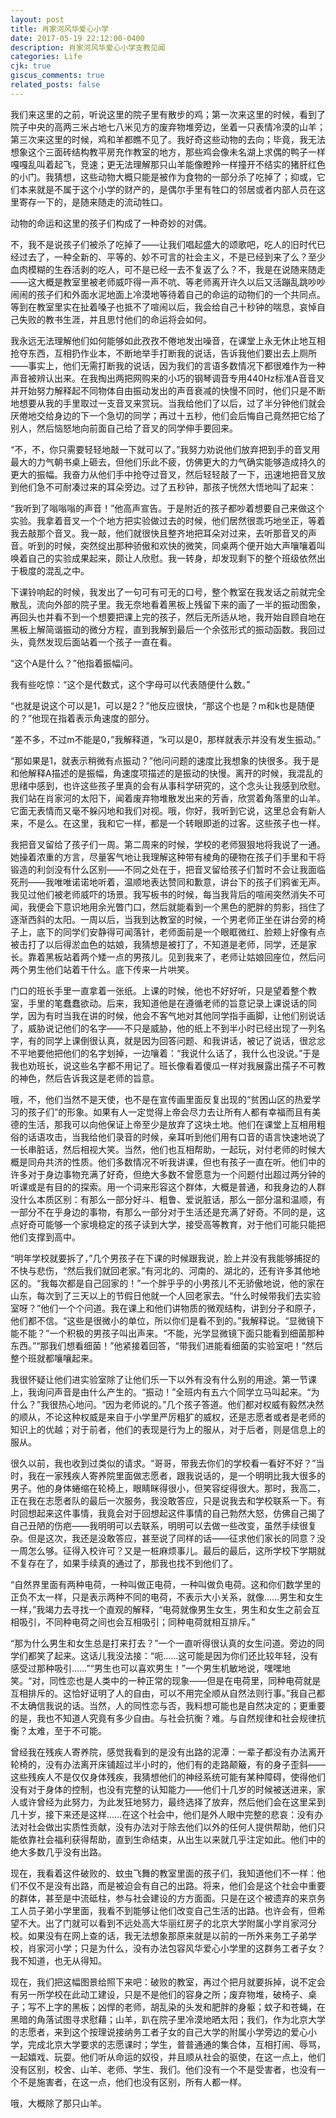 ```yaml
---
layout: post
title: 肖家河风华爱心小学
date: 2017-05-19 22:12:00-0400
description: 肖家河风华爱心小学支教见闻
categories: Life
cjk: true
giscus_comments: true
related_posts: false
---
```



我们来这里的之前，听说这里的院子里有散步的鸡；第一次来这里的时候，看到了院子中央的高两三米占地七八米见方的废弃物堆旁边，坐着一只表情冷漠的山羊；第三次来这里的时候，鸡和羊都瞧不见了。我好奇这些动物的去向；毕竟，我无法想象这个三面砖结构教平房充作教室的地方，那些鸡会像未名湖上求偶的鸭子一样嘎嘎乱叫着起飞，竞速；更无法理解那只山羊能像瞪羚一样撞开不结实的猪肝红色的小门。我猜想，这些动物大概只能是被作为食物的一部分杀了吃掉了；抑或，它们本来就是不属于这个小学的财产的，是偶尔手里有牲口的邻居或者内部人员在这里寄存一下的，是随来随走的流动牲口。

动物的命运和这里的孩子们构成了一种奇妙的对偶。

不，我不是说孩子们被杀了吃掉了——让我们唱起盛大的颂歌吧，吃人的旧时代已经过去了，一种全新的、平等的、妙不可言的社会主义，不是已经到来了么？至少血肉模糊的生吞活剥的吃人，可不是已经一去不复返了么？不，我是在说随来随走——这大概是教室里被老师威吓得一声不吭、等老师离开许久以后又活蹦乱跳吵吵闹闹的孩子们和外面水泥地面上冷漠地等待着自己的命运的动物们的一个共同点。等到在教室里实在扯着嗓子也抵不了喧闹以后，我会给自己十秒钟的喘息，哀悼自己失败的教书生涯，并且思忖他们的命运将会如何。

我永远无法理解他们如何能够如此孜孜不倦地发出噪音，在课堂上永无休止地互相抢夺东西，互相扔作业本，不断地举手打断我的说话，告诉我他们要出去上厕所——事实上，他们无需打断我的说话，因为我们的言语多数情况下都很难作为一种声音被辨认出来。在我掏出两把网购来的小巧的钢琴调音专用440Hz标准A音音叉并开始努力解释起不同物体自由振动发出的声音衰减的快慢不同时，他们只是不断地想要从我的手里取过一支音叉来赏玩。当我给他们了以后，过了半分钟他们就会厌倦地交给身边的下一个急切的同学；再过十五秒，他们会后悔自己竟然把它给了别人，然后恼怒地向前面自己给了音叉的同学伸手要回来。

“不，不，你只需要轻轻地敲一下就可以了。”我努力劝说他们放弃把到手的音叉用最大的力气朝书桌上砸去，但他们乐此不疲，仿佛更大的力气确实能够造成持久的更大的振幅。我奋力从他们手中抢夺过音叉，然后轻轻敲了一下，迅速地把音叉放到他们急不可耐凑过来的耳朵旁边。过了五秒钟，那孩子恍然大悟地叫了起来：

“我听到了嗡嗡嗡的声音！”他高声宣告。于是附近的孩子都吵着想要自己来做这个实验。我拿着音叉一个个地方把实验做过去的时候，他们居然很乖巧地坐正，等着我去敲那个音叉。我一敲，他们就很快且整齐地把耳朵对过来，去听那音叉的声音。听到的时候，突然绽出那种骄傲和欢快的微笑，同桌两个便开始大声嚷嚷着叫唤着自己的实验成果起来，颇让人欣慰。我一转身，却发现剩下的整个班级依然出于极度的混乱之中。

下课铃响起的时候，我发出了一句可有可无的口号，整个教室在我发话之前就完全散乱，流向外部的院子里。我无奈地看着黑板上残留下来的画了一半的振动图象，再回头也并看不到一个想要把课上完的孩子，然后无所适从地，我开始自顾自地在黑板上解简谐振动的微分方程，直到我解到最后一个余弦形式的振动函数。我回过头，竟然发现后面站着一个孩子一直在看。

“这个A是什么？”他指着振幅问。

我有些吃惊：“这个是代数式，这个字母可以代表随便什么数。”

“也就是说这个可以是1，可以是2？”他反应很快，“那这个也是？m和k也是随便的？”他现在指着表示角速度的部分。

“差不多，不过m不能是0，”我解释道，“k可以是0，那样就表示并没有发生振动。”

“那如果是1，就表示稍微有点振动？”他问问题的速度比我想象的快很多。我于是和他解释A描述的是振幅，角速度项描述的是振动的快慢。离开的时候，我混乱的思绪中感到，也许这些孩子里真的会有从事科学研究的，这个念头让我感到欣慰。我们站在肖家河的太阳下，闻着废弃物堆散发出来的芳香，欣赏着角落里的山羊。它面无表情而又毫不躲闪地和我们对视。哦，你好，我听到它说，这里总会有新人来，不是么。在这里，我和它一样，都是一个转眼即逝的过客。这些孩子也一样。

我把音叉留给了孩子们一周。第二周来的时候，学校的老师狠狠地将我说了一通。她操着浓重的方言，尽量客气地让我理解这种带有棱角的硬物在孩子们手里和干将锻造的利剑没有什么区别——不同之处在于，把音叉留给孩子们暂时不会让我面临死刑——我唯唯诺诺地听着，温顺地表达赞同和歉意，讲台下的孩子们鸦雀无声。我见过他们被老师威吓的场景。我写板书的时候，每当我背后的喧闹突然消失不可闻，我便会下意识地用余光瞥门口，然后就能看到一个黑色的肥胖的剪影，挡住了逐渐西斜的太阳。一周以后，当我到达教室的时候，一个男老师正坐在讲台旁的椅子上，底下的同学们安静得可闻落针，老师面前是一个眼眶微红、脸颊上好像有点被击打了以后得淤血色的姑娘，我猜想是被打了，不知道是老师，同学，还是家长。靠着黑板站着两个矮一点的男孩儿。见到我来了，老师让姑娘回座位，然后问两个男生他们站着干什么。底下传来一片哄笑。

门口的班长手里一直拿着一张纸。上课的时候，他也不好好听，只是望着整个教室，手里的笔蠢蠢欲动。后来，我知道他是在遵循老师的旨意记录上课说话的同学，因为有时当我在讲的时候，他会不客气地对其他同学指手画脚，让他们别说话了，威胁说记他们的名字——不只是威胁，他的纸上不到半小时已经出现了一列名字，有的同学上课倒很认真，就是因为回答问题、和我讲话，被记了说话，很忿忿不平地要他把他们的名字划掉，一边嚷着：“我说什么话了，我什么也没说。”于是我也劝班长，说这些名字都不用记了。班长像看着傻瓜一样对我展露出孺子不可教的神色，然后告诉我这是老师的旨意。

哦，不，他们当然不是天使，也不是在宣传画里面反复出现的“贫困山区的热爱学习的孩子们”的形象。如果有人一定觉得上帝会尽力去让所有人都有幸福而且有美德的生活，那我可以向他保证上帝至少是放弃了这块土地。他们在课堂上互相用粗俗的话语攻击，当我给他们录音的时候，亲耳听到他们用有口音的语言快速地说了一长串脏话，然后相视大笑。当然，他们也互相帮助，一起玩，对付老师的时候大概是同舟共济的性质。他们多数情况不听我讲课，但也有孩子一直在听。他们中的许多对于身边事物充满了好奇，但绝大多数不曾愿意为一个问题付出超过两分钟的听课或是有目的的探索。用一个词来形容这个群体，大概是普通，和我身边的人群没什么本质区别：有那么一部分好斗、粗鲁、爱说脏话，那么一部分温和温顺，有一部分不在乎身边的事物，有那么一部分对于生活还是充满了好奇。不同的是，这点好奇可能够一个家境稳定的孩子读到大学，接受高等教育，对于他们可能只能把他们支撑到高中。

“明年学校就要拆了，”几个男孩子在下课的时候跟我说，脸上并没有我能够捕捉的不快与悲伤，“然后我们就回老家。”有河北的、河南的、湖北的，还有许多其他地区的。“我每次都是自己回家的！”一个胖乎乎的小男孩儿不无骄傲地说，他的家在山东，每次到了三天以上的节假日他就一个人回老家去。“什么时候带我们去实验室呀？”他们一个个问道。我在课上和他们讲物质的微观结构，讲到分子和原子，他们都不信。“这些是很微小的单位，所以你们是看不到的。”我解释说。“显微镜下能不能？”一个积极的男孩子叫出声来。“不能，光学显微镜下面只能看到细菌那种东西。”“那我们想看细菌！”他紧接着回答，“带我们进能看细菌的实验室吧！”然后整个班就都嚷嚷起来。

我很怀疑让他们进实验室除了让他们乐一下以外有没有什么别的用途。第一节课上，我询问声音是由什么产生的。“振动！”全班内有五六个同学立马叫起来。“为什么？”我很热心地问。“因为老师说的。”几个孩子答道。他们都对权威有毅然决然的顺从，不论这种权威是来自于小学里严厉粗犷的威权，还是志愿者或者是老师的知识上的优越；对于前者，他们的表现是行为上的服从，对于后者，则是信息上的服从。

很久以前，我也收到过类似的请求。“哥哥，带我去你们的学校看一看好不好？”当时，我在一家残疾人寄养院里面做志愿者，跟我说话的，是一个明明比我大很多的男子。他的身体蜷缩在轮椅上，眼睛眯得很小，但笑容绽得很大。那时，我高二，正在我在志愿者队的最后一次服务，我没敢答应，只是说我去和学校联系一下。有时回想起来这件事情，我竟会对于回想起这件事情的自己勃然大怒，仿佛自己揭了自己丑陋的伤疤——我明明可以去联系，明明可以去做一些改变，虽然手续很复杂。但是这次，我还是没敢答应，甚至说了同样的话——征求他们家长的同意？没一周怎么够。征得入校许可？又是一桩麻烦事儿。最后的最后，这所学校下学期就不复存在了，如果手续真的通过了，那我也找不到他们了。

“自然界里面有两种电荷，一种叫做正电荷，一种叫做负电荷。这和你们数学里的正负不太一样，只是表示两种不同的电荷，不表示大小关系，就像……男生和女生一样，”我竭力去寻找一个直观的解释，“电荷就像男生女生，男生和女生之前会互相吸引，不同种电荷之间也会互相吸引；同种电荷就相互排斥。”

“那为什么男生和女生总是打来打去？”一个一直听得很认真的女生问道。旁边的同学们都笑了起来。这话儿我没法接：“呃……这可能是因为你们还比较年轻，没有感受过那种吸引……”“男生也可以喜欢男生！”一个男生机敏地说，嘿嘿地笑。“对，同性恋也是人类中的一种正常的现象——但是在电荷里，同种电荷就是互相排斥的。这恰好证明了人的自由，可以不用完全顺从自然法则行事。”我自己都不太确信我说的话。当然，人的同性恋与否，我料想可能也是自然决定的；更重要的是，我也不知道人究竟有多少自由。与社会抗衡？难。与自然规律和社会规律抗衡？太难，至于不可能。

曾经我在残疾人寄养院，感觉我看到的是没有出路的泥潭：一辈子都没有办法离开轮椅的，没有办法离开床铺超过半小时的，他们有的走路颠簸，有的身子歪斜——这些残疾人不是仅仅身体残疾，我猜想他们的神经系统可能有某种障碍，使得他们没有对于身体的控制，也没有完整的认知能力——他们十几岁的时候被送进来，家人或许曾经为此努力，为此发狂地努力，最终选择了放弃，然后他们会在这里呆到几十岁，接下来还是这样……在这个社会中，他们是外人眼中完整的悲哀：没有办法对社会做出实质性贡献，没有办法对于除去他们以外的任何人提供帮助，他们只能依靠社会福利获得帮助，直到生命结束，从出生以来就几乎注定如此。他们中的绝大多数几乎没有出路。

现在，我看着这件破败的、蚊虫飞舞的教室里面的孩子们，我知道他们不一样：他们不仅不是没有出路，而是被迫会有自己的出路。将来，他们会是这个社会中重要的群体，甚至是中流砥柱，参与社会建设的方方面面。只是在这个被遗弃的来京务工人员子弟小学里面，我看不到能够让他们改变自己生活的出路。也许会有，但希望不大。出了门就可以看到不远处高大华丽红房子的北京大学附属小学肖家河分校。如果没有在网上查的话，我无法想象那原来就是以前的一所外来务工子弟学校，肖家河小学；只是为什么，没有办法包容风华爱心小学里的这群务工者子女？我不知道，也无从得知。

现在，我们把这幅图景给照下来吧：破败的教室，再过个把月就要拆掉，说不定会有另一所学校在此动工建设，只是不是他们的容身之所；废弃物堆，破椅子、桌子；写不上字的黑板；凶悍的老师，胡乱染的头发和肥胖的身躯；蚊子和苍蝇，在黑暗的角落试图寻求慰藉；山羊，趴在院子里冷漠地晒太阳；我们，作为北京大学的志愿者，来到这个按理说接纳务工者子女的自己大学的附属小学旁边的爱心小学，完成北京大学要求的志愿课时；学生，普普通通的集合体，互相打闹、辱骂，一起嬉戏、玩耍。他们听从命运的奴役，并且顺从社会的驱使，在这一点上，他们没有区别，校舍、山羊、老师、学生、我们。他们没有一个不是受害者，也没有一个不是施害者，在这一点，他们也没有区别，所有人都一样。

哦，大概除了那只山羊。

